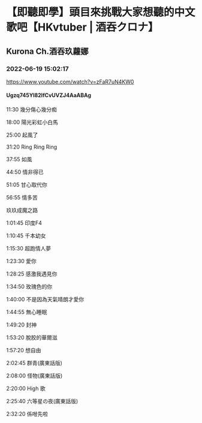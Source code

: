 # 【即聽即學】頭目來挑戰大家想聽的中文歌吧【HKvtuber | 酒吞クロナ】

## Kurona Ch.酒吞玖蘿娜

### 2022-06-19 15:02:17

https://www.youtube.com/watch?v=zFaR7uN4KW0

#### Ugzq745Yl82lfCvUVZJ4AaABAg

11:30 幾分傷心幾分痴

18:00 陽光彩虹小白馬

25:00 起風了

31:20 Ring Ring Ring

37:55 如風

44:50 情非得已

51:05 甘心取代你

56:55 情多苦



玖玖成魔之路

1:01:45 印度F4

1:10:45 千本幼女

1:15:30 超跑情人夢

1:23:30 愛你

1:28:25 感激我遇見你

1:34:50 玫瑰色的你

1:40:00 不是因為天氣晴朗才愛你

1:44:55 無心睡眠

1:49:20 封神

1:53:20 脫胶的華爾滋

1:57:20 想自由

2:02:45 群青(廣東話版)

2:08:00 怪物(廣東話版)

2:20:00 High 歌

2:25:40 六等星の夜(廣東話版)

2:32:20 係咁先啦

